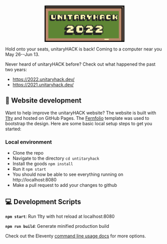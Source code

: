 <figure>
<img style="max-width: 60%;
        height: auto; margin: auto;
  display: block;" src="./static/img/board-logo.png" alt="unitaryhack 2022" />
<figcaption style="max-width: 60%;
        height: auto; margin: auto;
  display: block;font-size:.8em">
</figcaption>
</figure>

Hold onto your seats, unitaryHACK is back!
Coming to a computer near you May 26--Jun 13.

Never heard of unitaryHACK before?
Check out what happened the past two years:

- <a href="https://2022.unitaryhack.dev/">https://2022.unitaryhack.dev/</a>
- <a href="https://2021.unitaryhack.dev/">https://2021.unitaryhack.dev/</a>

## 🚀 Website development

Want to help improve the unitaryHACK website?
The website is built with [11ty](https://www.11ty.dev/) and hosted on GitHub Pages.
The [Fernfolio](https://fernfolio.netlify.app/) template was used to bootstrap the design.
Here are some basic local setup steps to get you started:

### Local environment

- Clone the repo
- Navigate to the directory `cd untitaryhack`
- Install the goods `npm install`
- Run it `npm start`
- You should now be able to see everything running on http://localhost:8080
- Make a pull request to add your changes to github

## 💻 Development Scripts

**`npm start`**: Run 11ty with hot reload at localhost:8080

**`npm run build`**: Generate minified production build

Check out the Eleventy [command line usage docs](https://www.11ty.dev/docs/usage/) for more options.
